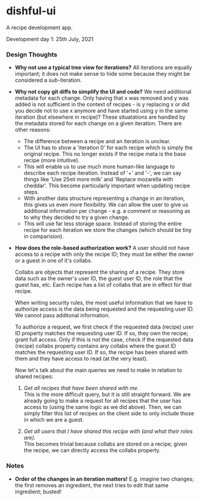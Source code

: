 # dishful-ui

A recipe development app.

Development day 1: 25th July, 2021

### Design Thoughts

- **Why not use a typical tree view for iterations?**
  All iterations are equally important; it does not make sense to hide some because they might
  be considered a _sub_-iteration.
- **Why not copy git diffs to simplify the UI and code?**
  We need additional metadata for each change. Only having that x was removed and y was added
  is not sufficient in the context of recipes - is y replacing x or did you decide not to use 
  x anymore and have started using y in the same iteration (but elsewhere in recipe)? 
  These situatations are handled by the metadata stored for each change on a given iteration.
  There are other reasons:

  - The difference between a recipe and an iteration is unclear.
  - The UI has to show a 'iteration 0' for each recipe which is simply the original recipe. This no longer exists if the recipe meta 
    is the base recipe (more intuitive).
  - This will enable us to use much more human-like language to describe each recipe iteration.
    Instead of '+' and '-', we can say things like 'Use 25ml more milk' and 'Replace mozarella with cheddar'.
    This become particularly important when updating recipe steps.
  - With another data structure representing a change in an iteration, this gives us even more flexibility.
    We can allow the user to give us additional information per change - e.g. a comment or reasoning as to why
    they decided to try a given change.
  - This will use far less storage space. Instead of storing the entire recipe for each iteration we store the changes 
    (which should be tiny in comparision).
- **How does the role-based authorization work?**
  A user should not have access to a recipe with only the recipe ID; they must be either the owner or a guest in one of it's collabs.

  Collabs are objects that represent the sharing of a recipe. They store data such as the owner's user ID, the 
  guest user ID, the role that the guest has, etc. Each recipe has a list of collabs that are in effect for that recipe. 

  When writing security rules, the most useful information that we have to authorize access is the data being requested and the
  requesting user ID. We cannot pass additonal information. 

  To authorize a request, we first check if the requested data (recipe) user ID property matches the requesting user ID. If so,
  they own the recipe; grant full access.
  Only if this is not the case, check if the requested data (recipe) collabs property contains any collabs where the guest ID matches
  the requesting user ID. If so, the recipe has been shared with them and they have access to read (at the very least).

  Now let's talk about the main queries we need to make in relation to shared recipes:

  1. *Get all recipes that have been shared with me.* <br/>
     This is the more difficult query, but it is still straight forward. 
     We are already going to make a request for all recipes that the user has access to (using the same
     logic as we did above). Then, we can simply filter this list of recipes on the client side to only include
     those in which we are a guest.

  2. *Get all users that I have shared this recipe with (and what their roles are).* <br/>
     This becomes trivial because collabs are stored on a recipe; given the recipe, we can directly access the
     collabs property. 

### Notes

- **Order of the changes in an iteration matters!**
  E.g. imagine two changes; the first removes an ingredient, the next
  tries to edit that same ingredient; busted! 
